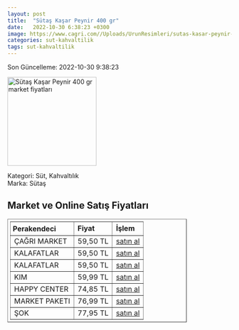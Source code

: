 ```yaml
---
layout: post
title:  "Sütaş Kaşar Peynir 400 gr"
date:   2022-10-30 6:38:23 +0300
image: https://www.cagri.com//Uploads/UrunResimleri/sutas-kasar-peynir-400-gr-464e.jpg
categories: sut-kahvaltilik
tags: sut-kahvaltilik
---
```


Son Güncelleme: 2022-10-30 9:38:23

<img src="https://www.cagri.com//Uploads/UrunResimleri/sutas-kasar-peynir-400-gr-464e.jpg" width="200" alt="Sütaş Kaşar Peynir 400 gr market fiyatları" />

Kategori: Süt, Kahvaltılık
<br />
Marka: Sütaş

<h2>Market ve Online Satış Fiyatları</h2>

<table border="1" style="padding: 5px;width:80%;">
  <tr>
    <td style="padding: 5px;"><strong>Perakendeci</strong></td>
    <td><strong>Fiyat</strong></td>
    <td><strong>İşlem</strong></td>
  </tr>
  <tr>
              <td title="Çağrı Market">ÇAĞRI MARKET</td>
              <td>59,50 TL</td>
              <td><a title="Çağrı Market" target="_blank" href="https://www.cagri.com/sutas-kasar-peynir-400-gr">satın al</a></td>
            </tr><tr>
              <td title="Kalafatlar">KALAFATLAR</td>
              <td>59,50 TL</td>
              <td><a title="Kalafatlar" target="_blank" href="https://www.kalafatlar.com/urun/sutas-kasar-peyniri-400-gr">satın al</a></td>
            </tr><tr>
              <td title="Kalafatlar">KALAFATLAR</td>
              <td>59,50 TL</td>
              <td><a title="Kalafatlar" target="_blank" href="https://www.kalafatlar.com/urun/sutas-kasar-peyniri-400-gr">satın al</a></td>
            </tr><tr>
              <td title="Kim">KIM</td>
              <td>59,99 TL</td>
              <td><a title="Kim" target="_blank" href="https://www.kimgeldi.com/sutas-taze-kasar-400-gr">satın al</a></td>
            </tr><tr>
              <td title="Happy Center">HAPPY CENTER</td>
              <td>74,85 TL</td>
              <td><a title="Happy Center" target="_blank" href="https://www.happycenter.com.tr/sutas-kasar-peynir-400-gr">satın al</a></td>
            </tr><tr>
              <td title="Market Paketi">MARKET PAKETI</td>
              <td>76,99 TL</td>
              <td><a title="Market Paketi" target="_blank" href="https://www.marketpaketi.com.tr/sutas-kasar-peynir-400-gr-p-1043">satın al</a></td>
            </tr><tr>
              <td title="Şok">ŞOK</td>
              <td>77,95 TL</td>
              <td><a title="Şok" target="_blank" href="https://www.sokmarket.com.tr/kasar-peyniri-500-gr-p-3662/">satın al</a></td>
            </tr>
</table>
